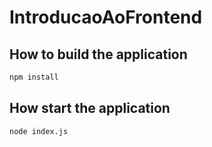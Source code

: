 # IntroducaoAoFrontend

## How to build the application

```bash
npm install
```

## How start the application

```bash
node index.js
```
